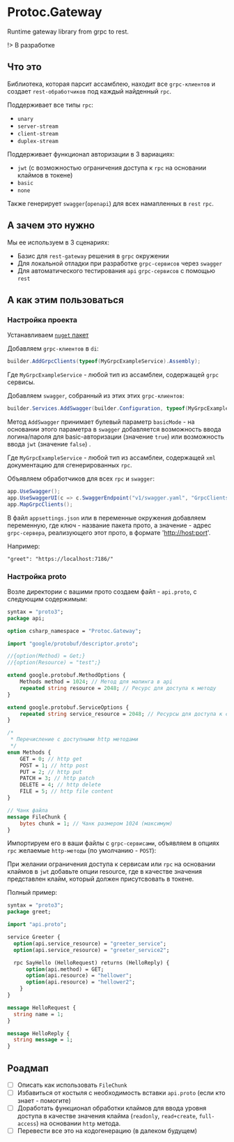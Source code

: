 # Protoc.Gateway

Runtime gateway library from grpc to rest.

!> В разработке

## Что это

Библиотека, которая парсит ассамблею, находит все `grpc-клиентов` и создает `rest-обработчиков` под каждый найденный `rpc`.

Поддерживает все типы `rpc`:

* `unary`
* `server-stream`
* `client-stream`
* `duplex-stream`

Поддерживает функционал авторизации в 3 вариациях:

* `jwt` (с возможностью ограничения доступа к `rpc` на основании клаймов в токене)
* `basic`
* `none`

Также генерирует `swagger`(`openapi`) для всех намапленных в `rest` `rpc`.

## А зачем это нужно

Мы ее используем в 3 сценариях:

* Базис для `rest-gateway` решения в `grpc` окружении
* Для локальной отладки при разработке `grpc-сервисов` через `swagger`
* Для автоматического тестирования `api` `grpc-сервисов` с помощью `rest`

## А как этим пользоваться

### Настройка проекта

Устанавливаем [`nuget` пакет](https://www.nuget.org/packages/Protoc.Gateway)

Добавляем `grpc-клиентов` в `di`:

```csharp
builder.AddGrpcClients(typeof(MyGrpcExampleService).Assembly);
```

Где `MyGrpcExampleService` - любой тип из ассамблеи, содержащей `grpc` сервисы.

Добавляем `swagger`, собранный из этих этих `grpc-клиентов`:

```csharp
builder.Services.AddSwagger(builder.Configuration, typeof(MyGrpcExampleService).Assembly, true);
```

Метод `AddSwagger` принимает булевый параметр `basicMode` - на основании этого параметра в `swagger` добавляется возможность ввода логина/пароля для basic-авторизации (значение `true`) или возможность ввода `jwt` (значение `false`) .

Где `MyGrpcExampleService` - любой тип из ассамблеи, содержащей `xml` документацию для сгенерированных `rpc`.

Объявляем обработчиков для всех `rpc` и `swagger`:

```csharp
app.UseSwagger();
app.UseSwaggerUI(c => c.SwaggerEndpoint("v1/swagger.yaml", "GrpcClients"));
app.MapGrpcClients();
```

В файл `appsettings.json` или в переменные окружения добавляем переменную, где ключ - название пакета прото, а значение - адрес `grpc-сервера`, реализующего этот прото, в формате '<http://host:port>'.

Например:

```env
"greet": "https://localhost:7186/"
```

### Настройка proto

Возле директории с вашими прото создаем файл - `api.proto`, с следующим содержимым:

```proto
syntax = "proto3";
package api;

option csharp_namespace = "Protoc.Gateway";

import "google/protobuf/descriptor.proto";

//{option(Method) = Get;}
//{option(Resource) = "test";}

extend google.protobuf.MethodOptions {
    Methods method = 1024; // Метод для мапинга в api 
    repeated string resource = 2048; // Ресурс для доступа к методу
}

extend google.protobuf.ServiceOptions {
    repeated string service_resource = 2048; // Ресурсы для доступа к сервису
}

/*
 * Перечисление с доступными http методами
 */
enum Methods {
    GET = 0; // http get
    POST = 1; // http post
    PUT = 2; // http put
    PATCH = 3; // http patch
    DELETE = 4; // http delete
    FILE = 5; // http file content 
}

// Чанк файла
message FileChunk {
    bytes chunk = 1; // Чанк размером 1024 (максимум)
}
```

Импортируем его в ваши файлы с `grpc-сервисами`, объявляем в опциях `rpc` желаемые `http-методы` (по умолчанию - `POST`):

При желании ограничения доступа к сервисам или `rpc` на основании клаймов в `jwt` добавьте опции resource, где в качестве значения представлен клайм, который должен присутсвовать в токене.

Полный пример:

```proto
syntax = "proto3";
package greet;

import "api.proto";

service Greeter {
  option(api.service_resource) = "greeter_service";
  option(api.service_resource) = "greeter_service2";

  rpc SayHello (HelloRequest) returns (HelloReply) {
      option(api.method) = GET;
      option(api.resource) = "hellower";
      option(api.resource) = "hellower2";
    }
}

message HelloRequest {
  string name = 1;
}

message HelloReply {
  string message = 1;
}
```

## Роадмап

* [ ] Описать как использовать `FileChunk`
* [ ] Избавиться от костыля с необходимость вставки `api.proto` (если кто знает - помогите)
* [ ] Доработать функционал обработки клаймов для ввода уровня доступа в качестве значения клайма (`readonly`, `read+create`, `full-access`) на основании `http` метода.
* [ ] Перевести все это на кодогенерацию (в далеком будущем)
